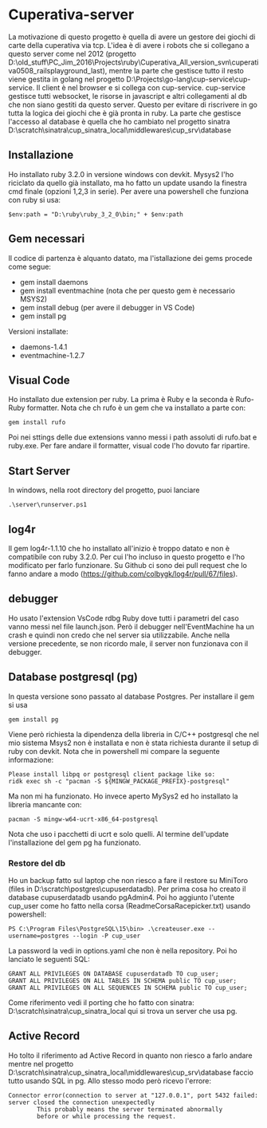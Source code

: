 # Cuperativa-server
La motivazione di questo progetto è quella di avere un gestore dei giochi di 
carte della cuperativa via tcp. L'idea è di avere i robots che si collegano 
a questo server come nel 2012 (progetto D:\old_stuff\PC_Jim_2016\Projects\ruby\Cuperativa_All_version_svn\cuperativa0508_railsplayground_last), 
mentre la parte che gestisce tutto il resto viene gestita in golang nel progetto 
D:\Projects\go-lang\cup-service\cup-service. Il client è nel browser e si collega con cup-service.
cup-service gestisce tutti websocket, le risorse in javascript e altri collegamenti al db
che non siano gestiti da questo server. Questo per evitare di riscrivere in go tutta la logica
dei giochi che è già pronta in ruby. 
La parte che gestisce l'accesso al database è quella che ho cambiato nel progetto
sinatra D:\scratch\sinatra\cup_sinatra_local\middlewares\cup_srv\database

## Installazione
Ho installato ruby 3.2.0 in versione windows con devkit. Mysys2 l'ho riciclato da quello
già installato, ma ho fatto un update usando la finestra cmd finale (opzioni 1,2,3 in serie).
Per avere una powershell che funziona con ruby si usa: 

    $env:path = "D:\ruby\ruby_3_2_0\bin;" + $env:path

## Gem necessari
Il codice di partenza è alquanto datato, ma  l'istallazione dei gems procede come segue:

- gem install daemons
- gem install eventmachine (nota che per questo gem è necessario MSYS2)
- gem install debug (per avere il debugger in VS Code)
- gem install pg

Versioni installate:
- daemons-1.4.1
- eventmachine-1.2.7

## Visual Code
Ho installato due extension per ruby. La prima è Ruby e la seconda è Rufo-Ruby formatter.
Nota che ch rufo è un gem che va installato a parte con:

    gem install rufo
Poi nei sttings delle due extensions vanno messi i path assoluti di rufo.bat e ruby.exe.
Per fare andare il formatter, visual code l'ho dovuto far ripartire.

## Start Server
In windows, nella root directory del progetto, puoi lanciare

    .\server\runserver.ps1

## log4r
Il gem log4r-1.1.10 che ho installato all'inizio è troppo datato e non è compatibile con 
ruby 3.2.0. Per cui l'ho incluso in questo progetto e l'ho modificato per farlo funzionare.
Su Github ci sono dei pull request che lo fanno andare a modo (https://github.com/colbygk/log4r/pull/67/files).

## debugger
Ho usato l'extension VsCode rdbg Ruby dove tutti i parametri del caso vanno messi nel file launch.json.
Però il debugger nell'EventMachine ha un crash e quindi non credo che nel server sia utilizzabile.
Anche nella versione precedente, se non ricordo male, il server non funzionava con il debugger.

## Database postgresql (pg)
In questa versione sono passato al database Postgres. Per installare il gem si usa

    gem install pg
Viene però  richiesta la dipendenza della libreria in C/C++ postgresql
che nel mio sistema Msys2 non è installata e non è stata richiesta durante il setup di ruby con devkit.
Nota che in powershell mi compare la seguente informazione:

    Please install libpq or postgresql client package like so:
    ridk exec sh -c "pacman -S ${MINGW_PACKAGE_PREFIX}-postgresql"
Ma non mi ha funzionato. Ho invece aperto MySys2 ed ho installato la libreria mancante con:

    pacman -S mingw-w64-ucrt-x86_64-postgresql
Nota che uso i pacchetti di ucrt e solo quelli. Al termine dell'update l'installazione del gem pg
ha funzionato.

### Restore del db
Ho un backup fatto sul laptop che non riesco a fare il restore su MiniToro (files in D:\scratch\postgres\cupuserdatadb).
Per prima cosa ho creato il database cupuserdatadb usando pgAdmin4. Poi ho aggiunto l'utente cup_user
come ho fatto nella corsa (ReadmeCorsaRacepicker.txt) usando powershell:

    PS C:\Program Files\PostgreSQL\15\bin> .\createuser.exe --username=postgres --login -P cup_user
La password la vedi in options.yaml che non è nella repository.
Poi ho lanciato le seguenti SQL:

    GRANT ALL PRIVILEGES ON DATABASE cupuserdatadb TO cup_user;
    GRANT ALL PRIVILEGES ON ALL TABLES IN SCHEMA public TO cup_user;
    GRANT ALL PRIVILEGES ON ALL SEQUENCES IN SCHEMA public TO cup_user;

Come riferimento vedi il porting che ho fatto con sinatra:
D:\scratch\sinatra\cup_sinatra_local 
qui si trova un server che usa pg.

## Active Record
Ho tolto il riferimento ad Active Record in quanto non riesco a farlo andare 
mentre nel progetto D:\scratch\sinatra\cup_sinatra_local\middlewares\cup_srv\database
faccio tutto usando SQL in pg. 
Allo stesso modo però ricevo l'errore:

    Connector error(connection to server at "127.0.0.1", port 5432 failed: server closed the connection unexpectedly
            This probably means the server terminated abnormally
            before or while processing the request.
